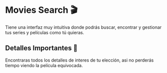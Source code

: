 # Movies Search 🎬

Tiene una interfaz muy intuitiva donde podrás buscar, encontrar y gestionar tus series y películas como tú quieras.

## Detalles Importantes 👀

Encontraras todos los detalles de interes de tu elección, asi no perderás tiempo viendo la película equivocada.
